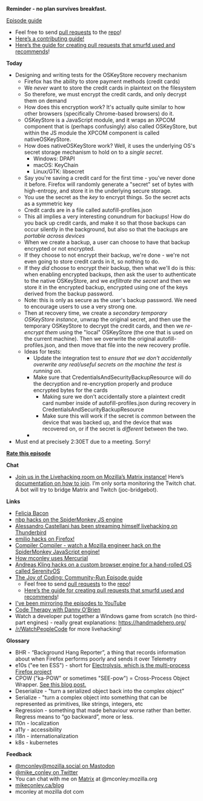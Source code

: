 **Reminder - no plan survives breakfast.**

[Episode guide](https://mikeconley.github.io/joy-of-coding-episode-guide/)

- Feel free to send [pull requests](https://help.github.com/articles/about-pull-requests/) to the [repo](https://github.com/mikeconley/joy-of-coding-episode-guide)!
- [Here’s a contributing guide!](https://github.com/mikeconley/joy-of-coding-episode-guide/blob/master/CONTRIBUTING.md)
- [Here’s the guide for creating pull requests that smurfd used and recommends](https://akrabat.com/the-beginners-guide-to-contributing-to-a-github-project/%20)!

**Today**

* Designing and writing tests for the OSKeyStore recovery mechanism
	* Firefox has the ability to store payment methods (credit cards)
	* We _never_ want to store the credit cards in plaintext on the filesystem
	* So therefore, we must encrypt the credit cards, and only decrypt them on demand
	* How does this encryption work? It's actually quite similar to how other browsers (specifically Chrome-based browsers) do it.
	* OSKeyStore is a JavaScript module, and it wraps an XPCOM component that is (perhaps confusingly) also called OSKeyStore, but within the JS module the XPCOM component is called nativeOSKeyStore.
	* How does nativeOSKeyStore work? Well, it uses the underlying OS's secret storage mechanism to hold on to a _single secret_.
		* Windows: DPAPI
		* macOS: KeyChain
		* Linux/GTK: libsecret
	* Say you're saving a credit card for the first time - you've never done it before. Firefox will randomly generate a "secret" set of bytes with high-entropy, and store it in the underlying secure storage.
	* You use the secret as the _key_ to encrypt things. So the secret acts as a symmetric key
	* Credit cards are in a file called autofill-profiles.json
	* This all implies a very interesting conundrum for backups! How do you back up credit cards, and make it so that those backups can occur silently in the background, but also so that the backups are *portable across devices*
	* When we create a backup, a user can choose to have that backup encrypted or not encrypted.
	* If they choose to not encrypt their backup, we're done - we're not even going to store credit cards in it, so nothing to do.
	* If they _did_ choose to encrypt their backup, then what we'll do is this: when enabling encrypted backups, _then_ ask the user to authenticate to the native OSKeyStore, and we _exfiltrate the secret_ and then we store it in the encrypted backup, encrypted using one of the keys derived from the backup password.
	* Note: this is only as secure as the user's backup password. We need to encourage users to use a very strong one. 
	* Then at recovery time, we create a _secondary temporary OSKeyStore instance_, unwrap the original secret, and then use the temporary OSKeyStore to decrypt the credit cards, and then we _re-encrypt them_ using the "local" OSKeyStore (the one that is used on the current machine). Then we overwrite the original autofill-profiles.json, and then move that file into the new recovery profile.
	* Ideas for tests:
		* Update the integration test to _ensure that we don't accidentally overwrite any real/useful secrets on the machine the test is running on_.
		* Make sure that CredentialsAndSecurityBackupResource will do the decryption and re-encryption properly and produce encrypted bytes for the cards
			* Making sure we don't accidentally store a plaintext credit card number inside of autofill-profiles.json during recovery in CredentialsAndSecurityBackupResource
			* Make sure this will work if the secret is _common_ between the device that was backed up, and the device that was recovered on, or if the secret is _different_ between the two.
		* 
* Must end at precisely 2:30ET due to a meeting. Sorry!

**[Rate this episode](https://forms.gle/tFjRn2B37jPDGmGu9)**

**Chat**

- [Join us in the Livehacking room on Mozilla’s Matrix instance!](https://matrix.to/#/!enWuAmKDOEEPYejXRk:mozilla.org?via=mozilla.org&via=raim.ist) Here’s [documentation on how to join](https://wiki.mozilla.org/Matrix). I’m only sorta monitoring the Twitch chat. A bot will try to bridge Matrix and Twitch (joc-bridgebot).

**Links**

- [Felicia Bacon](https://www.youtube.com/channel/UCMtqVykGztIYmj7OpFf7oeQ/videos)
- [nbp hacks on the SpiderMonkey JS engine](https://www.twitch.tv/BackToTheCode)
- [Alessandro Castellani has been streaming himself livehacking on Thunderbird](https://www.youtube.com/c/AlessandroCastellani/videos)
- [emilio hacks on Firefox!](https://www.youtube.com/channel/UCYbsdvH4_52BFAijFVgYGgA)
- [Compiler Compiler - watch a Mozilla engineer hack on the SpiderMonkey JavaScript engine!](https://www.twitch.tv/codehag)
- [How mconley uses Mercurial](https://mikeconley.github.io/documents/How_mconley_uses_Mercurial_for_Mozilla_code)
- [Andreas Kling hacks on a custom browser engine for a hand-rolled OS called SerenityOS](https://www.youtube.com/playlist?list=PLMOpZvQB55be0Nfytz9q2KC_drvoKtkpS)
- [The Joy of Coding: Community-Run Episode guide](https://mikeconley.github.io/joy-of-coding-episode-guide/)
    - Feel free to send [pull requests](https://help.github.com/articles/about-pull-requests/) to the [repo](https://github.com/mikeconley/joy-of-coding-episode-guide)!
    - [Here’s the guide for creating pull requests that smurfd used and recommends](https://akrabat.com/the-beginners-guide-to-contributing-to-a-github-project/%20)!
- [I've been mirroring the episodes to YouTube](https://www.youtube.com/playlist?list=PLmaFLMwlbk8wKMvfEEzp9Hfdlid8VYpL5)
- [Code Therapy with Danny O’Brien](https://www.youtube.com/channel/UCDShi-SQdFVRnQrMla9G_kQ)
- Watch a developer put together a Windows game from scratch (no third-part engines) - really great explanations: https://handmadehero.org/
- [/r/WatchPeopleCode](https://www.reddit.com/r/WatchPeopleCode) for more livehacking!

**Glossary**

- BHR - “Background Hang Reporter”, a thing that records information about when Firefox performs poorly and sends it over Telemetry
- e10s ("ee ten ESS") - short for [Electrolysis, which is the multi-process Firefox project](https://wiki.mozilla.org/Electrolysis)
- CPOW ("ka-POW" or sometimes "SEE-pow") = Cross-Process Object Wrapper. [See this blog post.](http://mikeconley.ca/blog/2015/02/17/on-unsafe-cpow-usage-in-firefox-desktop-and-why-is-my-nightly-so-sluggish-with-e10s-enabled/)
- Deserialize - "turn a serialized object back into the complex object”
- Serialize - "turn a complex object into something that can be represented as primitives, like strings, integers, etc
- Regression - something that made behaviour worse rather than better. Regress means to “go backward”, more or less.
- l10n - localization
- a11y - accessibility
- i18n - internationalization
- k8s - kubernetes

**Feedback**

- [@mconley@mozilla.social on Mastodon](https://mozilla.social/@mconley)
- [@mike_conley on Twitter](https://twitter.com/mike_conley)
- You can chat with me on [Matrix](https://wiki.mozilla.org/Matrix) at @mconley:mozilla.org
- [mikeconley.ca/blog](http://mikeconley.ca/blog/)
- mconley at mozilla dot com